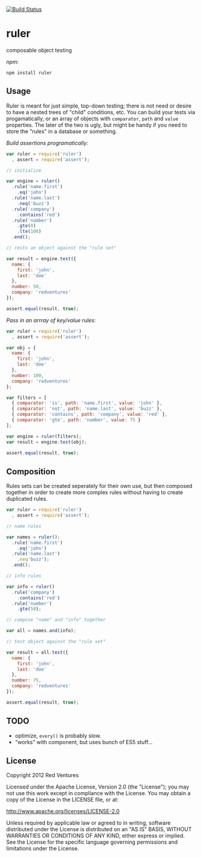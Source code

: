  [![Build Status](https://secure.travis-ci.org/RedVentures/ruler.png?branch=master)](http://travis-ci.org/RedVentures/ruler)

# ruler

composable object testing

*npm:*

```shell
npm install ruler
```

## Usage

Ruler is meant for just simple, top-down testing; there is not need or desire to have a nested trees of "child" conditions, etc. You can build your tests via progamatically, or an array of objects with `comparator`, `path` and `value` properties. The later of the two is ugly, but might be handy if you need to store the "rules" in a database or something.

*Build assertions programatically:*

```javascript
var ruler = require('ruler')
  , assert = require('assert');

// initialize

var engine = ruler()
  .rule('name.first')
    .eq('john')
  .rule('name.last')
    .neq('buzz')
  .rule('company')
    .contains('red')
  .rule('number')
    .gte(0)
    .lte(100)
  .end();

// rests an object against the "rule set"

var result = engine.test({
  name: {
    first: 'john',
    last: 'doe'
  },
  number: 50,
  company: 'redventures'
});

assert.equal(result, true);
```

*Pass in an arrray of key/value rules:*

```javascript
var ruler = require('ruler')
  , assert = require('assert');

var obj = {
  name: {
    first: 'john',
    last: 'doe'
  },
  number: 100,
  company: 'redventures'
};

var filters = [
  { comparator: 'is', path: 'name.first', value: 'john' },
  { comparator: 'not', path: 'name.last', value: 'buzz' },
  { comparator: 'contains', path: 'company', value: 'red' },
  { comparator: 'gte', path: 'number', value: 75 }
];

var engine = ruler(filters);
var result = engine.test(obj);

assert.equal(result, true);
```

## Composition
Rules sets can be created seperately for their own use, but then composed together in order to create more complex rules without having to create duplicated rules. 

```javascript
var ruler = require('ruler')
  , assert = require('assert');

// name rules

var names = ruler();
  .rule('name.first')
    .eq('john')
  .rule('name.last')
    .neq'buzz');
  .end();

// info rules

var info = ruler()
  .rule('company')
    .contains('red')
  .rule('number')
    .gte(50);

// compose "name" and "info" together

var all = names.and(info);

// test object against the "rule set"

var result = all.test({
  name: {
    first: 'john',
    last: 'doe'
  },
  number: 75,
  company: 'redventures'
});

assert.equal(result, true);
```

## TODO

  - optimize, `every()` is probably slow.
  - "works" with component, but uses bunch of ES5 stuff...


## License

Copyright 2012 Red Ventures

Licensed under the Apache License, Version 2.0 (the "License");
you may not use this work except in compliance with the License.
You may obtain a copy of the License in the LICENSE file, or at:

http://www.apache.org/licenses/LICENSE-2.0

Unless required by applicable law or agreed to in writing, software
distributed under the License is distributed on an "AS IS" BASIS,
WITHOUT WARRANTIES OR CONDITIONS OF ANY KIND, either express or implied.
See the License for the specific language governing permissions and
limitations under the License.